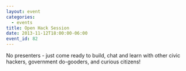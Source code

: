 ```yaml
---
layout: event
categories: 
  - events
title: Open Hack Session
date: 2013-11-12T18:00:00-06:00
event_id: 82
---
```


<p>No presenters - just come ready to build, chat and learn with other civic hackers, government do-gooders, and curious citizens!</p>
